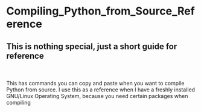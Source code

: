 # Compiling_Python_from_Source_Reference
## This is nothing special, just a short guide for reference
<br><br>
This has commands you can copy and paste when you want to compile Python from source.
I use this as a reference when I have a freshly installed GNU/Linux Operating System, because you need certain packages when compiling
